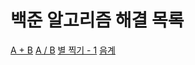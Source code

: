 #  백준 알고리즘 해결 목록

[A + B](https://www.acmicpc.net/problem/1000)
[A / B](https://www.acmicpc.net/problem/1008)
[별 찍기 - 1](https://www.acmicpc.net/problem/2438)
[음계](https://www.acmicpc.net/problem/2920)

